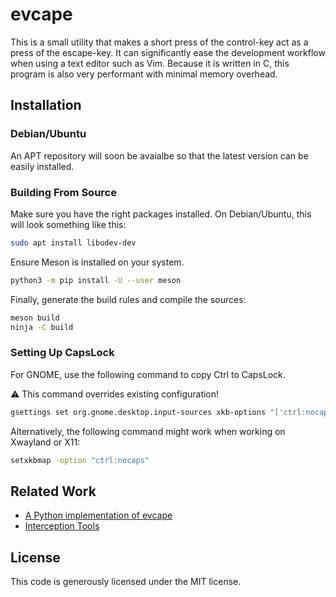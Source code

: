 evcape
======

This is a small utility that makes a short press of the control-key act as a
press of the escape-key. It can significantly ease the development workflow
when using a text editor such as Vim. Because it is written in C, this program
is also very performant with minimal memory overhead.

## Installation

### Debian/Ubuntu

An APT repository will soon be avaialbe so that the latest version can be
easily installed.

### Building From Source

Make sure you have the right packages installed. On Debian/Ubuntu, this will
look something like this:

```sh
sudo apt install libudev-dev
```

Ensure Meson is installed on your system. 

```sh
python3 -m pip install -U --user meson
```

Finally, generate the build rules and compile the sources:

```sh
meson build
ninja -C build
```

### Setting Up CapsLock

For GNOME, use the following command to copy Ctrl to CapsLock.

:warning: This command overrides existing configuration!

```bash
gsettings set org.gnome.desktop.input-sources xkb-options "['ctrl:nocaps']"
```

Alternatively, the following command might work when working on Xwayland or X11:

```bash
setxkbmap -option "ctrl:nocaps"
```

## Related Work

 - [A Python implementation of evcape](https://github.com/wbolster/evcape/)
 - [Interception Tools](https://gitlab.com/interception/linux/tools)

## License

This code is generously licensed under the MIT license.

